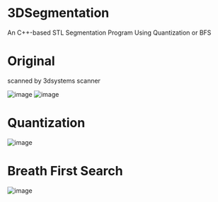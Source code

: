 # 3DSegmentation
An C++-based STL Segmentation Program Using Quantization or BFS
# Original
scanned by 3dsystems scanner

![image](https://user-images.githubusercontent.com/48399106/158171217-98dd8336-0eab-4efa-97c8-9cddd7480f49.png)
![image](https://user-images.githubusercontent.com/48399106/158171222-b7594f51-6073-4368-a715-7b07ee90b078.png)
# Quantization
![image](https://user-images.githubusercontent.com/48399106/158171238-18952437-d023-4dca-b3b1-53d83068f90b.png)
# Breath First Search
![image](https://user-images.githubusercontent.com/48399106/158171248-118ba242-c341-4c34-8ce3-0872515ef53b.png)

